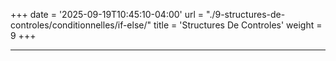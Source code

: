 +++
date = '2025-09-19T10:45:10-04:00'
url = "./9-structures-de-controles/conditionnelles/if-else/"
title = 'Structures De Controles'
weight = 9
+++

---
